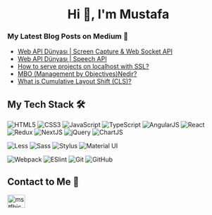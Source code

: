 <h1 align="center">Hi 👋, I'm Mustafa</h1>

### My Latest Blog Posts on Medium :pencil:

<!-- BLOG-POST-LIST:START -->
- [Web API Dünyası | Screen Capture &amp; Web Socket API](https://mstfbiccer.medium.com/web-api-d%C3%BCnyas%C4%B1-screen-capture-web-socket-api-92fd314e8155?source=rss-b15fb8901506------2)
- [Web API Dünyası | Speech API](https://mstfbiccer.medium.com/web-api-d%C3%BCnyas%C4%B1-speech-api-c4cc5d30c24e?source=rss-b15fb8901506------2)
- [How to serve projects on localhost with SSL?](https://mstfbiccer.medium.com/how-to-serve-projects-on-localhost-with-ssl-d807a8a6b48b?source=rss-b15fb8901506------2)
- [MBO &lpar;Management by Objectives&rpar;Nedir?](https://mstfbiccer.medium.com/mbo-management-by-objectives-nedir-ee2fac16ef48?source=rss-b15fb8901506------2)
- [What is Cumulative Layout Shift &lpar;CLS&rpar;?](https://medium.com/segmentify-tech/what-is-cumulative-layout-shift-cls-9017a282c9e3?source=rss-b15fb8901506------2)
<!-- BLOG-POST-LIST:END -->


## My Tech Stack :hammer_and_wrench:

![HTML5](https://img.shields.io/badge/-HTML5-%23E44D27?style=flat-square&logo=html5&logoColor=ffffff)
![CSS3](https://img.shields.io/badge/-CSS3-%231572B6?style=flat-square&logo=css3)
![JavaScript](https://img.shields.io/badge/-JavaScript-%23F7DF1C?style=flat-square&logo=javascript&logoColor=000000&labelColor=%23F7DF1C&color=%23FFCE5A)
![TypeScript](https://img.shields.io/badge/-TypeScript-007ACC?style=flat-square&logo=typescript&logoColor=white)
![AngularJS](https://img.shields.io/badge/-AngularJS-%23F05032?style=flat-square&logo=angularjs)
![React](https://img.shields.io/badge/-React-%23282C34?style=flat-square&logo=react)
![Redux](https://img.shields.io/badge/-Redux-%23282C34?style=flat-square&logo=redux)
![NextJS](https://img.shields.io/badge/-NextJS-%23282C34?style=flat-square&logo=next.js)
![jQuery](https://img.shields.io/badge/-jQuery-1D6BB0?style=flat-square&logo=jquery)
![ChartJS](https://img.shields.io/badge/-Chart_JS-fdfdfd?style=flat-square&logo=chart.js)

![Less](https://img.shields.io/badge/-Less-%231d365d?style=flat-square&logo=less&logoColor=ffffff)
![Sass](https://img.shields.io/badge/-Sass-%23CC6699?style=flat-square&logo=sass&logoColor=ffffff)
![Stylus](https://img.shields.io/badge/-Stylus-%23333333?style=flat-square&logo=stylus)
![Material UI](https://img.shields.io/badge/-Material_UI-%23071B2E?style=flat-square&logo=materialui&logoColor=0071E2)

![Webpack](https://img.shields.io/badge/-Webpack-%232C3A42?style=flat-square&logo=webpack)
![ESlint](https://img.shields.io/badge/-ESLint-%234B32C3?style=flat-square&logo=eslint)
![Git](https://img.shields.io/badge/-Git-%23F05032?style=flat-square&logo=git&logoColor=%23ffffff)
![GitHub](https://img.shields.io/badge/-GitHub-%232C3A42?style=flat-square&logo=github)

## Contact to Me 💬

<p align="left">
<a href="https://linkedin.com/in/mstfbiccer" target="blank"><img align="center" src="https://raw.githubusercontent.com/rahuldkjain/github-profile-readme-generator/master/src/images/icons/Social/linked-in-alt.svg" alt="mstfbiccer" height="30" width="40" /></a>
</p>
